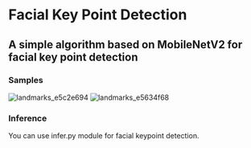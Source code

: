 # Facial Key Point Detection 
## A simple algorithm based on MobileNetV2 for facial key point detection
### Samples
![landmarks_e5c2e694](https://user-images.githubusercontent.com/79300456/197869123-42882220-7055-48a6-ac17-76066f966ec6.jpg)
![landmarks_e5634f68](https://user-images.githubusercontent.com/79300456/197869131-975cad41-0b3e-4e70-a373-791d4f45aa2c.jpg)
### Inference
You can use infer.py module for facial keypoint detection.
